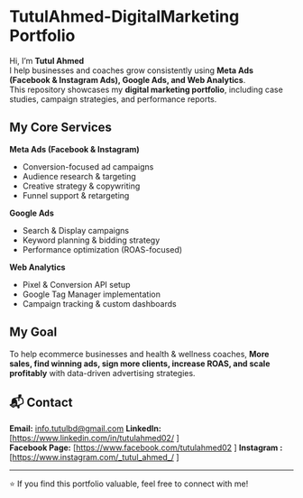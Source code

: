 # TutulAhmed-DigitalMarketing Portfolio


Hi, I’m **Tutul Ahmed**  
I help businesses and coaches grow consistently using **Meta Ads (Facebook & Instagram Ads), Google Ads, and Web Analytics**.  
This repository showcases my **digital marketing portfolio**, including case studies, campaign strategies, and performance reports.



## My Core Services
**Meta Ads (Facebook & Instagram)**
  - Conversion-focused ad campaigns  
  - Audience research & targeting  
  - Creative strategy & copywriting  
  - Funnel support & retargeting  

**Google Ads**
  - Search & Display campaigns  
  - Keyword planning & bidding strategy  
  - Performance optimization (ROAS-focused)  

**Web Analytics**
  - Pixel & Conversion API setup  
  - Google Tag Manager implementation  
  - Campaign tracking & custom dashboards  


## My Goal
To help ecommerce businesses and health & wellness coaches, **More sales, find winning ads,  sign more clients, increase ROAS, and scale profitably** with data-driven advertising strategies.  

## 📬 Contact
**Email:** info.tutulbd@gmail.com 
**LinkedIn:** [https://www.linkedin.com/in/tutulahmed02/ ]  
**Facebook Page:** [https://www.facebook.com/tutulahmed02 ]
**Instagram :** [https://www.instagram.com/_tutul_ahmed_/ ]

---
⭐ If you find this portfolio valuable, feel free to connect with me!

